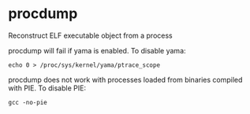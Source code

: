 # procdump

Reconstruct ELF executable object from a process

procdump will fail if yama is enabled. To disable yama:
```
echo 0 > /proc/sys/kernel/yama/ptrace_scope
```
procdump does not work with processes loaded from binaries compiled with PIE. To disable PIE:
```
gcc -no-pie
```
